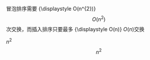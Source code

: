 冒泡排序需要 {\displaystyle O(n^{2})} $$O(n^{2})$$次交换，而插入排序只要最多 {\displaystyle O(n)} $O(n)$交换

$n^2$
$$n^2$$
